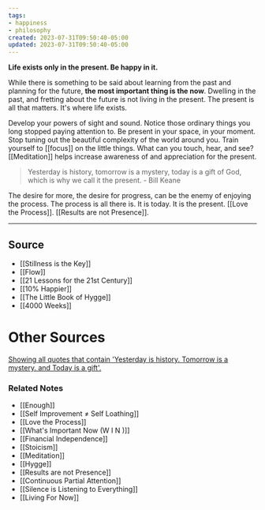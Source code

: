 ```yaml
---
tags:
- happiness
- philosophy
created: 2023-07-31T09:50:40-05:00
updated: 2023-07-31T09:50:40-05:00
---
```

**Life exists only in the present. Be happy in it.**

While there is something to be said about learning from the past and planning for the future, **the most important thing is the now**. Dwelling in the past, and fretting about the future is not living in the present. The present is all that matters. It's where life exists.

Develop your powers of sight and sound. Notice those ordinary things you long stopped paying attention to. Be present in your space, in your moment. Stop tuning out the beautiful complexity of the world around you. Train yourself to [[focus]] on the little things. What can you touch, hear, and see? [[Meditation]] helps increase awareness of and appreciation for the present.

> Yesterday is history, tomorrow is a mystery, today is a gift of God, which is why we call it the present. - Bill Keane
> 

The desire for more, the desire for progress, can be the enemy of enjoying the process. The process is all there is. It is today. It is the present. [[Love the Process]]. [[Results are not Presence]].

---

## Source
- [[Stillness is the Key]]
- [[Flow]]
- [[21 Lessons for the 21st Century]]
- [[10% Happier]]
- [[The Little Book of Hygge]]
- [[4000 Weeks]]

# Other Sources

[Showing all quotes that contain 'Yesterday is history. Tomorrow is a mystery. and Today is a gift'.](https://www.goodreads.com/quotes/search?q=Yesterday+is+history.+Tomorrow+is+a+mystery.+and+Today+is+a+gift)

### Related Notes
- [[Enough]]
- [[Self Improvement ≠ Self Loathing]]
- [[Love the Process]]
- [[What's Important Now (W I N )]]
- [[Financial Independence]] 
- [[Stoicism]] 
- [[Meditation]] 
- [[Hygge]] 
- [[Results are not Presence]] 
- [[Continuous Partial Attention]] 
- [[Silence is Listening to Everything]]
- [[Living For Now]]